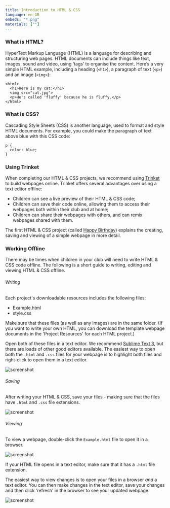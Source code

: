 ```yaml
---
title: Introduction to HTML & CSS
language: en-GB
embeds: "*.png"
materials: [""]
...
```


### What is HTML?

HyperText Markup Language (HTML) is a language for describing and structuring web pages. HTML documents can include things like text, images, sound and video, using ‘tags’ to organise the content. Here’s a very simple HTML example, including a heading (`<h1>`), a paragraph of text (`<p>`) and an image (`<img>`):

```
<html>
  <h1>Here is my cat:</h1>
  <img src="cat.jpg">
  <p>He's called 'fluffy' because he is fluffy.</p>
</html>
```

### What is CSS?

Cascading Style Sheets (CSS) is another language, used to format and style HTML documents. For example, you could make the paragraph of text above blue with this CSS code:

```
p {
  color: blue;
}
```

### Using Trinket

When completing our HTML & CSS projects, we recommend using [Trinket](https://trinket.io) to build webpages online. Trinket offers several advantages over using a text editor offline:

+ Children can see a live preview of their HTML & CSS code;
+ Children can save their code online, allowing them to access their webpages both within their club and at home;
+ Children can share their webpages with others, and can remix webpages shared with them.

The first HTML & CSS project (called [Happy Birthday](http://jumpto.cc/birthday)) explains the creating, saving and viewing of a simple webpage in more detail.

### Working Offline

There may be times when children in your club will need to write HTML & CSS code offline. The following is a short guide to writing, editing and viewing HTML & CSS offline.

###### Writing

Each project's downloadable resources includes the following files:

+ Example.html
+ style.css

Make sure that these files (as well as any images) are in the same folder. (If you want to write your own HTML, you can download the template webpage documents in the 'Project Resources' for each HTML project.)

Open both of these files in a text editor. We recommend [Sublime Text 3](http://www.sublimetext.com/3), but there are loads of other good editors available. The easiest way to open both the `.html` and `.css` files for your webpage is to highlight both files and right-click to open them in a text editor.

![screenshot](01/offline-open.png)

###### Saving

After writing your HTML & CSS, save your files - making sure that the files have `.html` and `.css` file extensions.

![screenshot](01/offline-save.png)

###### Viewing

To view a webpage, double-click the `Example.html` file to open it in a browser.

![screenshot](01/offline-view.png)

If your HTML file opens in a text editor, make sure that it has a `.html` file extension.

The easiest way to view changes is to open your files in a browser _and_ a text editor. You can then make changes in the text editor, save your changes and then click 'refresh' in the browser to see your updated webpage.

![screenshot](01/offline-edit.png)
